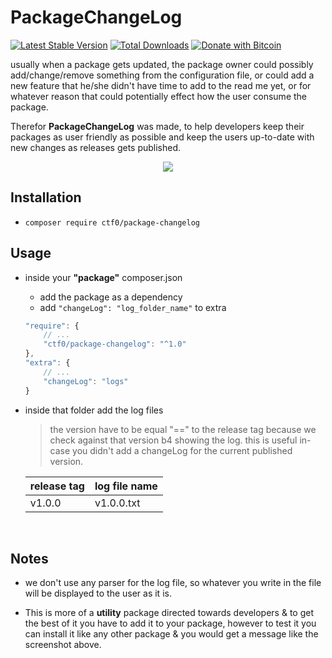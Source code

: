 # PackageChangeLog

[![Latest Stable Version](https://img.shields.io/packagist/v/ctf0/package-changelog.svg)](https://packagist.org/packages/ctf0/package-changelog) [![Total Downloads](https://img.shields.io/packagist/dt/ctf0/package-changelog.svg)](https://packagist.org/packages/ctf0/package-changelog)
[![Donate with Bitcoin](https://en.cryptobadges.io/badge/micro/16ri7Hh848bw7vxbEevKHFuHXLmsV8Vc9L)](https://en.cryptobadges.io/donate/16ri7Hh848bw7vxbEevKHFuHXLmsV8Vc9L)

usually when a package gets updated, the package owner could possibly add/change/remove something from the configuration file,
or could add a new feature that he/she didn't have time to add to the read me yet,
or for whatever reason that could potentially effect how the user consume the package.

Therefor **PackageChangeLog** was made, to help developers keep their packages as user friendly as possible and keep the users up-to-date with new changes as releases gets published.

<p align="center">
    <img src="https://user-images.githubusercontent.com/7388088/30776152-e2be70d6-a0a1-11e7-9793-0584a5ecb9f8.png">
</p>

## Installation

- `composer require ctf0/package-changelog`

## Usage

- inside your **"package"** composer.json
    + add the package as a dependency
    + add `"changeLog": "log_folder_name"` to extra

  ```js
  "require": {
      // ...
      "ctf0/package-changelog": "^1.0"
  },
  "extra": {
      // ...
      "changeLog": "logs"
  }
  ```

- inside that folder add the log files

    > the version have to be equal "==" to the release tag because we check against that version b4 showing the log.
    > this is useful in-case you didn't add a changeLog for the current published version.

   | release tag | log file name |
   |-------------|---------------|
   | v1.0.0      | v1.0.0.txt    |

<br>

## Notes

- we don't use any parser for the log file, so whatever you write in the file will be displayed to the user as it is.

- This is more of a **utility** package directed towards developers & to get the best of it you have to add it to your package, however to test it you can install it like any other package & you would get a message like the screenshot above.